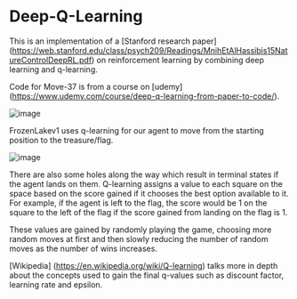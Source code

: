 # Deep-Q-Learning

This is an implementation of a [Stanford research paper] (https://web.stanford.edu/class/psych209/Readings/MnihEtAlHassibis15NatureControlDeepRL.pdf) on reinforcement learning by combining deep learning and q-learning. 

Code for Move-37 is from a course on [udemy] (https://www.udemy.com/course/deep-q-learning-from-paper-to-code/).

![image](https://user-images.githubusercontent.com/67076071/179663034-6dd84f8d-b61f-4b89-82e6-b17a76bd5d4c.png)

FrozenLakev1 uses q-learning for our agent to move from the starting position to the treasure/flag.

![image](https://user-images.githubusercontent.com/67076071/179661820-87eb1bed-bbb2-4b7f-ac3c-0e3a53680c93.png)

There are also some holes along the way which result in terminal states if the agent lands on them. Q-learning assigns a value to each square on the space based on the score gained if it chooses the best option available to it. For example, if the agent is left to the flag, the score would be 1 on the square to the left of the flag if the score gained from landing on the flag is 1.

These values are gained by randomly playing the game, choosing more random moves at first and then slowly reducing the number of random moves as the number of wins increases.

[Wikipedia] (https://en.wikipedia.org/wiki/Q-learning) talks more in depth about the concepts used to gain the final q-values such as discount factor, learning rate and epsilon.
